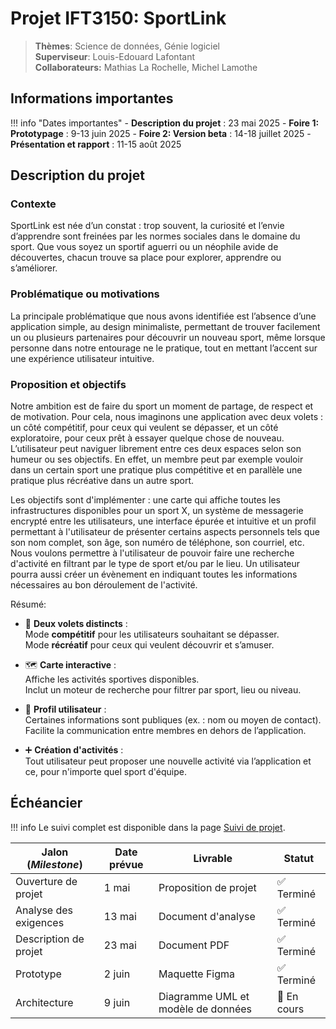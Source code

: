 # Projet IFT3150: SportLink

> **Thèmes**: Science de données, Génie logiciel  
> **Superviseur**: Louis-Edouard Lafontant <br>
> **Collaborateurs:** Mathias La Rochelle, Michel Lamothe

## Informations importantes

!!! info "Dates importantes"
    - **Description du projet** : 23 mai 2025
    - **Foire 1: Prototypage** : 9-13 juin 2025
    - **Foire 2: Version beta** : 14-18 juillet 2025
    - **Présentation et rapport** : 11-15 août 2025

## Description du projet

### Contexte
SportLink est née d’un constat : trop souvent, la curiosité et l’envie d’apprendre sont freinées par les normes sociales dans le domaine du sport. Que vous soyez un sportif aguerri ou un néophile avide de découvertes, chacun trouve sa place pour explorer, apprendre ou s’améliorer.

### Problématique ou motivations
La principale problématique que nous avons identifiée est l’absence d’une application simple, au design minimaliste, permettant de trouver facilement un ou plusieurs partenaires pour découvrir un nouveau sport, même lorsque personne dans notre entourage ne le pratique, tout en mettant l’accent sur une expérience utilisateur intuitive.

### Proposition et objectifs
Notre ambition est de faire du sport un moment de partage, de respect et de motivation. Pour cela, nous imaginons une application avec deux volets : un côté compétitif, pour ceux qui veulent se dépasser, et un côté exploratoire, pour ceux prêt à essayer quelque chose de nouveau. L’utilisateur peut naviguer librement entre ces deux espaces selon son humeur ou ses objectifs. En effet, un membre peut par exemple vouloir dans un certain sport une pratique plus compétitive et en parallèle une pratique plus récréative dans un autre sport.

Les objectifs sont d'implémenter : une carte qui affiche toutes les infrastructures disponibles pour un sport X, un système de messagerie encrypté entre les utilisateurs, une interface épurée et intuitive et un profil permettant à l'utilisateur de présenter certains aspects personnels tels que son nom complet, son âge, son numéro de téléphone, son courriel, etc. Nous voulons permettre à l'utilisateur de pouvoir faire une recherche d'activité en filtrant par le type de sport et/ou par le lieu. Un utilisateur pourra aussi créer un évènement en indiquant toutes les informations nécessaires au bon déroulement de l'activité.

Résumé:

- 🎯 **Deux volets distincts** :  
  Mode **compétitif** pour les utilisateurs souhaitant se dépasser.  
  Mode **récréatif** pour ceux qui veulent découvrir et s’amuser.

- 🗺️ **Carte interactive** :  
  Affiche les activités sportives disponibles.  
  Inclut un moteur de recherche pour filtrer par sport, lieu ou niveau.

- 👤 **Profil utilisateur** :  
  Certaines informations sont publiques (ex. : nom ou moyen de contact).  
  Facilite la communication entre membres en dehors de l’application.

- ➕ **Création d'activités** :  
  Tout utilisateur peut proposer une nouvelle activité via l’application et ce, pour n'importe quel sport d'équipe.


## Échéancier

!!! info
    Le suivi complet est disponible dans la page [Suivi de projet](suivi.md).

| Jalon (*Milestone*)            | Date prévue   | Livrable                            | Statut      |
|--------------------------------|---------------|-------------------------------------|-------------|
| Ouverture de projet            | 1 mai         | Proposition de projet               | ✅ Terminé  |
| Analyse des exigences          | 13 mai        | Document d'analyse                  | ✅ Terminé  |
| Description de projet          | 23 mai        | Document PDF | ✅ Terminé  |
| Prototype                      | 2 juin        | Maquette Figma                   | ✅ Terminé   |
| Architecture                   | 9 juin        | Diagramme UML et modèle de données                      | 🔄 En cours |


